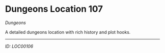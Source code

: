 # Dungeons Location 107

*Dungeons*

A detailed dungeons location with rich history and plot hooks.

---
*ID: LOC00106*